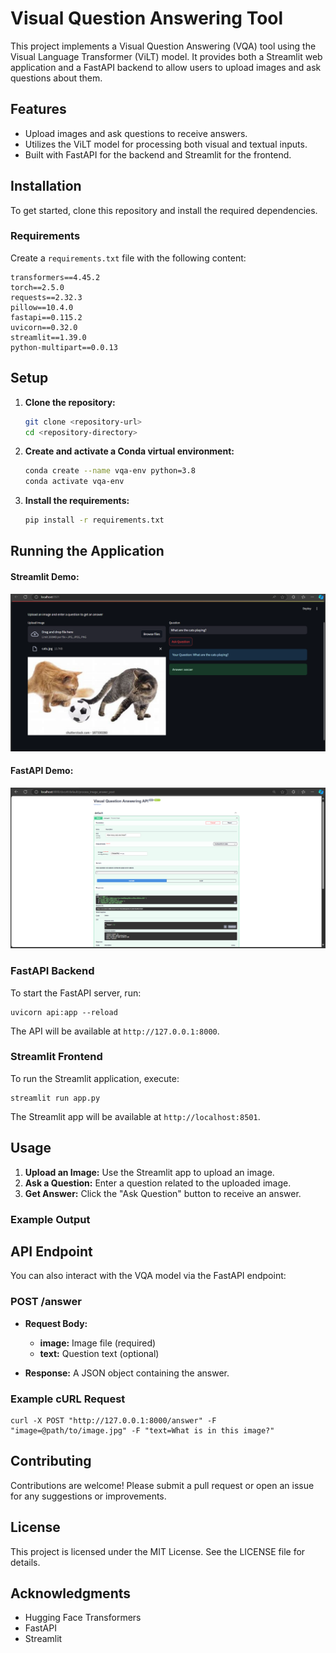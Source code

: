 # Visual Question Answering Tool

This project implements a Visual Question Answering (VQA) tool using the Visual Language Transformer (ViLT) model. It provides both a Streamlit web application and a FastAPI backend to allow users to upload images and ask questions about them.

## Features

- Upload images and ask questions to receive answers.
- Utilizes the ViLT model for processing both visual and textual inputs.
- Built with FastAPI for the backend and Streamlit for the frontend.

## Installation

To get started, clone this repository and install the required dependencies.

### Requirements

Create a `requirements.txt` file with the following content:

```plaintext
transformers==4.45.2
torch==2.5.0
requests==2.32.3
pillow==10.4.0
fastapi==0.115.2
uvicorn==0.32.0
streamlit==1.39.0
python-multipart==0.0.13
```

## Setup
1. **Clone the repository:**
    ```bash
    git clone <repository-url>
    cd <repository-directory>
2. **Create and activate a Conda virtual environment:**
    ```bash
    conda create --name vqa-env python=3.8
    conda activate vqa-env
3. **Install the requirements:**
    ```bash
    pip install -r requirements.txt

## Running the Application

#### Streamlit Demo:
![Streamlit Screenshot](screenshots/streamlit_screenshot.png)

#### FastAPI Demo:
![FastAPI Screenshot](screenshots/fastapi_screenshot.png)

### FastAPI Backend

To start the FastAPI server, run:

    uvicorn api:app --reload
    
The API will be available at ``http://127.0.0.1:8000``.

### Streamlit Frontend

To run the Streamlit application, execute:

    streamlit run app.py

The Streamlit app will be available at ``http://localhost:8501``.

## Usage

1. **Upload an Image:** Use the Streamlit app to upload an image.
2. **Ask a Question:** Enter a question related to the uploaded image.
3. **Get Answer:** Click the "Ask Question" button to receive an answer.

### Example Output

## API Endpoint
You can also interact with the VQA model via the FastAPI endpoint:

### POST /answer
* **Request Body:**
    
    * **image:** Image file (required)
    * **text:** Question text (optional)

* **Response:** A JSON object containing the answer.

### Example cURL Request

    curl -X POST "http://127.0.0.1:8000/answer" -F "image=@path/to/image.jpg" -F "text=What is in this image?"
    
## Contributing
Contributions are welcome! Please submit a pull request or open an issue for any suggestions or improvements.

## License
This project is licensed under the MIT License. See the LICENSE file for details.

## Acknowledgments
* Hugging Face Transformers
* FastAPI
* Streamlit
